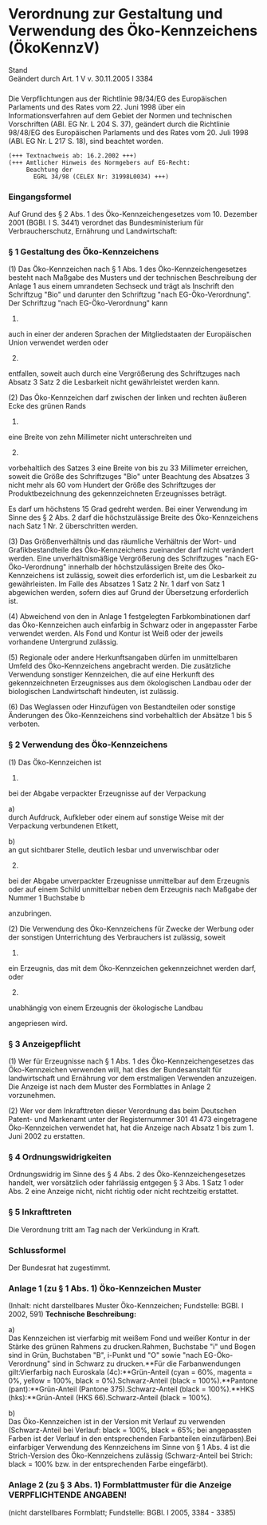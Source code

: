 Verordnung zur Gestaltung und Verwendung des Öko-Kennzeichens (ÖkoKennzV)
=========================================================================

Stand  
Geändert durch Art. 1 V v. 30.11.2005 I 3384

### 

Die Verpflichtungen aus der Richtlinie 98/34/EG des Europäischen Parlaments und des Rates vom 22. Juni 1998 über ein Informationsverfahren auf dem Gebiet der Normen und technischen Vorschriften (ABl. EG Nr. L 204 S. 37), geändert durch die Richtlinie 98/48/EG des Europäischen Parlaments und des Rates vom 20. Juli 1998 (ABl. EG Nr. L 217 S. 18), sind beachtet worden.

```
(+++ Textnachweis ab: 16.2.2002 +++)
(+++ Amtlicher Hinweis des Normgebers auf EG-Recht:
     Beachtung der
       EGRL 34/98 (CELEX Nr: 31998L0034) +++)
```

### Eingangsformel

Auf Grund des § 2 Abs. 1 des Öko-Kennzeichengesetzes vom 10. Dezember 2001 (BGBl. I S. 3441) verordnet das Bundesministerium für Verbraucherschutz, Ernährung und Landwirtschaft:

### § 1 Gestaltung des Öko-Kennzeichens

(1) Das Öko-Kennzeichen nach § 1 Abs. 1 des Öko-Kennzeichengesetzes besteht nach Maßgabe des Musters und der technischen Beschreibung der Anlage 1 aus einem umrandeten Sechseck und trägt als Inschrift den Schriftzug "Bio" und darunter den Schriftzug "nach EG-Öko-Verordnung". Der Schriftzug "nach EG-Öko-Verordnung" kann

1.  
auch in einer der anderen Sprachen der Mitgliedstaaten der Europäischen Union verwendet werden oder

2.  
entfallen, soweit auch durch eine Vergrößerung des Schriftzuges nach Absatz 3 Satz 2 die Lesbarkeit nicht gewährleistet werden kann.

(2) Das Öko-Kennzeichen darf zwischen der linken und rechten äußeren Ecke des grünen Rands

1.  
eine Breite von zehn Millimeter nicht unterschreiten und

2.  
vorbehaltlich des Satzes 3 eine Breite von bis zu 33 Millimeter erreichen, soweit die Größe des Schriftzuges "Bio" unter Beachtung des Absatzes 3 nicht mehr als 60 vom Hundert der Größe des Schriftzuges der Produktbezeichnung des gekennzeichneten Erzeugnisses beträgt.

Es darf um höchstens 15 Grad gedreht werden. Bei einer Verwendung im Sinne des § 2 Abs. 2 darf die höchstzulässige Breite des Öko-Kennzeichens nach Satz 1 Nr. 2 überschritten werden.

(3) Das Größenverhältnis und das räumliche Verhältnis der Wort- und Grafikbestandteile des Öko-Kennzeichens zueinander darf nicht verändert werden. Eine unverhältnismäßige Vergrößerung des Schriftzuges "nach EG-Öko-Verordnung" innerhalb der höchstzulässigen Breite des Öko-Kennzeichens ist zulässig, soweit dies erforderlich ist, um die Lesbarkeit zu gewährleisten. Im Falle des Absatzes 1 Satz 2 Nr. 1 darf von Satz 1 abgewichen werden, sofern dies auf Grund der Übersetzung erforderlich ist.

(4) Abweichend von den in Anlage 1 festgelegten Farbkombinationen darf das Öko-Kennzeichen auch einfarbig in Schwarz oder in angepasster Farbe verwendet werden. Als Fond und Kontur ist Weiß oder der jeweils vorhandene Untergrund zulässig.

(5) Regionale oder andere Herkunftsangaben dürfen im unmittelbaren Umfeld des Öko-Kennzeichens angebracht werden. Die zusätzliche Verwendung sonstiger Kennzeichen, die auf eine Herkunft des gekennzeichneten Erzeugnisses aus dem ökologischen Landbau oder der biologischen Landwirtschaft hindeuten, ist zulässig.

(6) Das Weglassen oder Hinzufügen von Bestandteilen oder sonstige Änderungen des Öko-Kennzeichens sind vorbehaltlich der Absätze 1 bis 5 verboten.

### § 2 Verwendung des Öko-Kennzeichens

(1) Das Öko-Kennzeichen ist

1.  
bei der Abgabe verpackter Erzeugnisse auf der Verpackung

a)  
durch Aufdruck, Aufkleber oder einem auf sonstige Weise mit der Verpackung verbundenen Etikett,

b)  
an gut sichtbarer Stelle, deutlich lesbar und unverwischbar oder

2.  
bei der Abgabe unverpackter Erzeugnisse unmittelbar auf dem Erzeugnis oder auf einem Schild unmittelbar neben dem Erzeugnis nach Maßgabe der Nummer 1 Buchstabe b

anzubringen.

(2) Die Verwendung des Öko-Kennzeichens für Zwecke der Werbung oder der sonstigen Unterrichtung des Verbrauchers ist zulässig, soweit

1.  
ein Erzeugnis, das mit dem Öko-Kennzeichen gekennzeichnet werden darf, oder

2.  
unabhängig von einem Erzeugnis der ökologische Landbau

angepriesen wird.

### § 3 Anzeigepflicht

(1) Wer für Erzeugnisse nach § 1 Abs. 1 des Öko-Kennzeichengesetzes das Öko-Kennzeichen verwenden will, hat dies der Bundesanstalt für landwirtschaft und Ernährung vor dem erstmaligen Verwenden anzuzeigen. Die Anzeige ist nach dem Muster des Formblattes in Anlage 2 vorzunehmen.

(2) Wer vor dem Inkrafttreten dieser Verordnung das beim Deutschen Patent- und Markenamt unter der Registernummer 301 41 473 eingetragene Öko-Kennzeichen verwendet hat, hat die Anzeige nach Absatz 1 bis zum 1. Juni 2002 zu erstatten.

### § 4 Ordnungswidrigkeiten

Ordnungswidrig im Sinne des § 4 Abs. 2 des Öko-Kennzeichengesetzes handelt, wer vorsätzlich oder fahrlässig entgegen § 3 Abs. 1 Satz 1 oder Abs. 2 eine Anzeige nicht, nicht richtig oder nicht rechtzeitig erstattet.

### § 5 Inkrafttreten

Die Verordnung tritt am Tag nach der Verkündung in Kraft.

### Schlussformel

Der Bundesrat hat zugestimmt.

### Anlage 1 (zu § 1 Abs. 1) Öko-Kennzeichen Muster

(Inhalt: nicht darstellbares Muster Öko-Kennzeichen;
Fundstelle: BGBl. I 2002, 591)
**Technische Beschreibung:**

a)  
Das Kennzeichen ist vierfarbig mit weißem Fond und weißer Kontur in der Stärke des grünen Rahmens zu drucken.Rahmen, Buchstabe "i" und Bogen sind in Grün, Buchstaben "B", i-Punkt und "O" sowie "nach EG-Öko-Verordnung" sind in Schwarz zu drucken.**Für die Farbanwendungen gilt:Vierfarbig nach Euroskala (4c):**Grün-Anteil (cyan = 60%, magenta = 0%, yellow = 100%, black = 0%).Schwarz-Anteil (black = 100%).**Pantone (pant):**Grün-Anteil (Pantone 375).Schwarz-Anteil (black = 100%).**HKS (hks):**Grün-Anteil (HKS 66).Schwarz-Anteil (black = 100%).

b)  
Das Öko-Kennzeichen ist in der Version mit Verlauf zu verwenden (Schwarz-Anteil bei Verlauf: black = 100%, black = 65%; bei angepassten Farben ist der Verlauf in den entsprechenden Farbanteilen einzufärben).Bei einfarbiger Verwendung des Kennzeichens im Sinne von § 1 Abs. 4 ist die Strich-Version des Öko-Kennzeichens zulässig (Schwarz-Anteil bei Strich: black = 100% bzw. in der entsprechenden Farbe eingefärbt).

### Anlage 2 (zu § 3 Abs. 1) Formblattmuster für die Anzeige VERPFLICHTENDE ANGABEN!

(nicht darstellbares Formblatt;
Fundstelle: BGBl. I 2005, 3384 - 3385)
